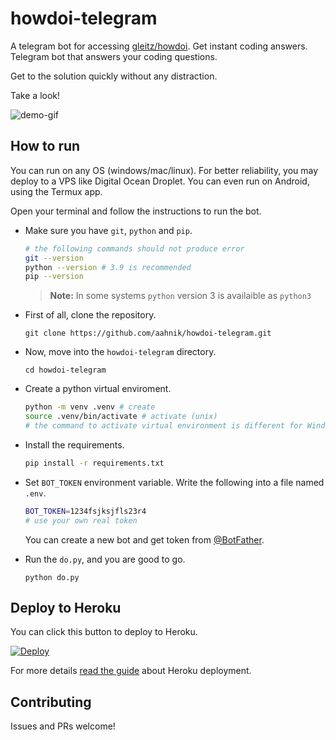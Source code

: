 # howdoi-telegram

A telegram bot for accessing [gleitz/howdoi](https://github.com/gleitz/howdoi). Get instant coding answers. Telegram bot that answers your coding questions.

Get to the solution quickly without any distraction.

Take a look!

![demo-gif](images/howdoi_0.01.gif)

## How to run

You can run on any OS (windows/mac/linux). For better reliability, you may deploy to a VPS like Digital Ocean Droplet. You can even run on Android, using the Termux app.

Open your terminal and follow the instructions to run the bot.

- Make sure you have `git`, `python` and `pip`.

    ```bash
    # the following commands should not produce error
    git --version
    python --version # 3.9 is recommended
    pip --version
    ```

    > **Note:** In some systems `python` version 3 is availaible as `python3`

- First of all, clone the repository.

    ```shell
    git clone https://github.com/aahnik/howdoi-telegram.git
    ```

- Now, move into the `howdoi-telegram` directory.

    ```shell
    cd howdoi-telegram
    ```

- Create a python virtual enviroment.

    ```bash
    python -m venv .venv # create
    source .venv/bin/activate # activate (unix)
    # the command to activate virtual environment is different for Windows, google search
    ```

- Install the requirements.

    ```bash
    pip install -r requirements.txt
    ```

- Set `BOT_TOKEN` environment variable. Write the following into a file named `.env`.

    ```bash
    BOT_TOKEN=1234fsjksjfls23r4
    # use your own real token
    ```

    You can create a new bot and get token from [@BotFather](https://telegram.me/BotFather).

- Run the `do.py`, and you are good to go.

    ```shell
    python do.py
    ```

## Deploy to Heroku

You can click this button to deploy to Heroku.

[![Deploy](https://www.herokucdn.com/deploy/button.svg)](https://heroku.com/deploy?template=https://github.com/aahnik/howdoi-telegram)

For more details [read the guide](https://github.com/aahnik/howdoi-telegram/issues/6) about Heroku deployment.

<!-- deploy success -->

## Contributing

Issues and PRs welcome!
